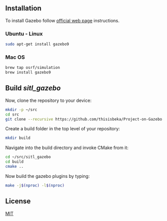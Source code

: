 ## Installation

To install Gazebo follow [official web page](http://gazebosim.org/tutorials?cat=install) instructions.

### Ubuntu - Linux

```bash
sudo apt-get install gazebo9 
```

### Mac OS

```bash
brew tap osrf/simulation
brew install gazebo9
```
## Build *sitl_gazebo*

Now, clone the repository to your device:

```bash
mkdir -p ~/src
cd src
git clone --recursive https://github.com/thisisbeka/Project-on-Gazebo
```

Create a build folder in the top level of your repository:

```bash
mkdir build
```

Navigate into the build directory and invoke CMake from it:

```bash
cd ~/src/sitl_gazebo
cd build
cmake ..
```

Now build the gazebo plugins by typing:

```bash
make -j$(nproc) -l$(nproc)
```
## License
[MIT](https://choosealicense.com/licenses/mit/)
